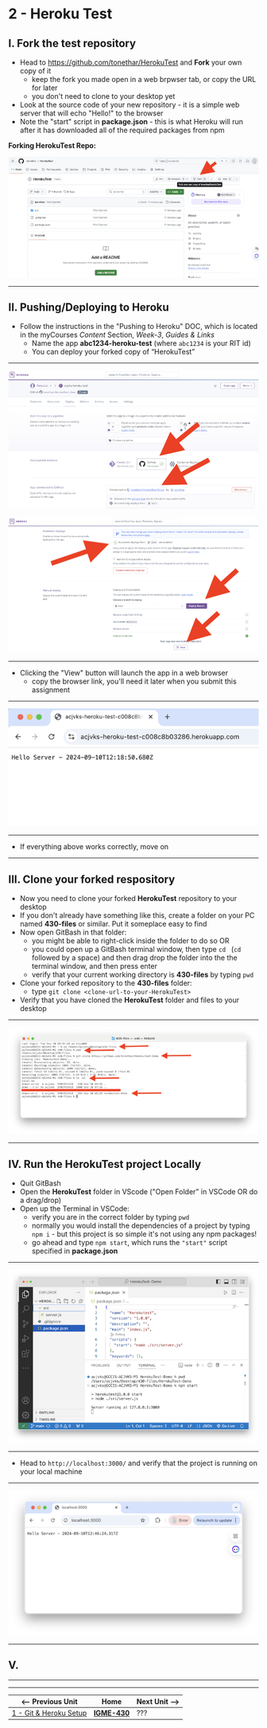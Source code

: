# 2 - Heroku Test

## I. Fork the test repository

- Head to https://github.com/tonethar/HerokuTest and **Fork** your own copy of it
  - keep the fork you made open in a web brpwser tab, or copy the URL for later
  - you don't need to clone to your desktop yet
- Look at the source code of your new repository - it is a simple web server that will echo "Hello!" to the browser
- Note the "start" script in **package.json** - this is what Heroku will run after it has downloaded all of the required packages from npm

**Forking HerokuTest Repo:**

![screenshot](./_images/heroku-2.png)

---

## II. Pushing/Deploying to Heroku
- Follow the instructions in the "Pushing to Heroku" DOC, which is located in the myCourses *Content* Section, *Week-3*, *Guides & Links*
  - Name the app **abc1234-heroku-test** (where `abc1234` is your RIT id)
  - You can deploy your forked copy of “HerokuTest”

---

![screenshot](./_images/heroku-3.png)

![screenshot](./_images/heroku-4.png)

---

- Clicking the "View" button will launch the app in a web browser
  - copy the  browser link, you'll need it later when you submit this assignment

---

![screenshot](./_images/heroku-5.png)

---

- If everything above works correctly, move on

---

## III. Clone your forked respository

- Now you need to clone your forked **HerokuTest** repository to your desktop
- If you don't already have something like this, create a folder on your PC named **430-files** or similar. Put it someplace easy to find
- Now open GitBash in that folder:
  - you might be able to right-click inside the folder to do so OR
  - you could open up a GitBash terminal window, then type `cd ` (`cd` followed by a space) and then drag drop the folder into the the terminal window, and then press enter
  - verify that your current working directory is **430-files** by typing `pwd`
- Clone your forked repository to the **430-files** folder:
  - type `git clone <clone-url-to-your-HerokuTest>`
- Verify that you have cloned the **HerokuTest** folder and files to your desktop

---

![screenshot](./_images/heroku-6.png)

---

## IV. Run the HerokuTest project Locally
- Quit GitBash
- Open the **HerokuTest** folder in VScode ("Open Folder" in VSCode OR do a drag/drop)
- Open up the Terminal in VSCode:
  - verify you are in the correct folder by typing `pwd`
  - normally you would install the dependencies of a project by typing `npm i` - but this project is so simple it's not using any npm packages!
  - go ahead and type `npm start`, which runs the `"start"` script specified in **package.json**
 
---

![screenshot](./_images/heroku-7.png)

---

- Head to `http://localhost:3000/` and verify that the project is running on your local machine
 
---

![screenshot](./_images/heroku-8.png)

---

## V. 
  
---
---

| <-- Previous Unit | Home | Next Unit -->
| --- | --- | --- 
| [1 - Git & Heroku Setup](1-git-and-heroku-setup.md)  |  [**IGME-430**](../) | ???

